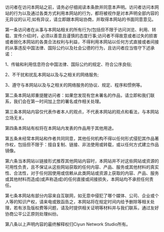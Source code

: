 访问者在访问本网站之前，请务必仔细阅读本条款并同意本声明。访问者访问本网站的行为以及通过各类方式利用本网站的行为，都将被视作是对本声明全部内容的无异议的认可;如有异议，请立即跟本网站协商，并取得本网站的书面同意意见。

第一条访问者在从事与本网站相关的所有行为(包括但不限于访问浏览、利用、转载、宣传介绍)时，必须以善意且谨慎的态度行事;访问者不得故意或者过失的损害或者弱化本网站的各类合法权利与利益，不得利用本网站以任何方式直接或者间接的从事违反中国法律、国际公约以及社会公德的行为，且访问者应当恪守下述承诺：

1、传输和利用信息符合中国法律、国际公约的规定、符合公序良俗;

2、不干扰和扰乱本网站以及与之相关的网络服务;

3、遵守与本网站以及与之相关的网络服务的协议、规定、程序和惯例等。

第二条本网站郑重提醒访问者：如果您发现有您未署名的作品，请立即和我们联系，我们会在第一时间加上您的署名或作相关处理。

第三条本网站内容仅代表作者本人的观点，不代表本网站的观点和看法，与本网站立场无关。

第四条本网站有权将在本网站内发表的作品用于其他用途。

第五条未经常本网站和作者共同同意，其他任何机构不得以任何形式侵犯其作品著作权，包括但不限于：擅自复制、链接、非法使用或转载，或以任何方式建立作品镜像。

第六条当本网站以链接形式推荐其他网站内容时，本网站并不对这些网站或资源的可用性负责，且不保证从这些网站获取的任何内容、产品、服务或其他材料的真实性、合法性，对于任何因使用或信赖从此类网站或资源上获取的内容、产品、服务或其他材料而造成(或声称造成)的任何直接或间接损失，本网站均不承担任何责任。

第七条本网站有部分内容来自互联网，如无意中侵犯了哪个媒体、公司、企业或个人等的知识产权，请来电或致函告之，本网站将在规定时间内给予删除等相关处理，若有涉及版权费等问题，请及时提供相关证明等材料并与我们联系，通过友好协商公平公正原则处理纠纷。

第八条以上声明内容的最终解释权归Ciyun Network Studio所有。

